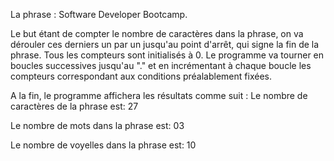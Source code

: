 La phrase : Software Developer Bootcamp.

Le but étant de compter le nombre de caractères dans la phrase, on va dérouler ces derniers un par un jusqu'au point d'arrêt, qui signe la fin de la phrase.
Tous les compteurs sont initialisés à 0.
Le programme va tourner en boucles successives jusqu'au "." et en incrémentant à chaque boucle les compteurs correspondant aux conditions préalablement fixées.

A la fin, le programme affichera les résultats comme suit :
  Le nombre de caractères de la phrase est: 27

  Le nombre de mots dans la phrase est: 03

  Le nombre de voyelles dans la phrase est: 10
